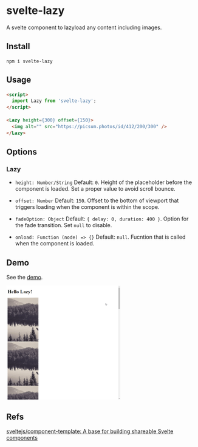 # svelte-lazy

A svelte component to lazyload any content including images.

## Install

    npm i svelte-lazy

## Usage
```html
<script>
  import Lazy from 'svelte-lazy';
</script>

<Lazy height={300} offset={150}>
  <img alt="" src="https://picsum.photos/id/412/200/300" />
</Lazy>
```

## Options

### Lazy

- `height: Number/String` Default: `0`. Height of the placeholder before the component is loaded. Set a proper value to avoid scroll bounce.

- `offset: Number` Default: `150`. Offset to the bottom of viewport that triggers loading when the component is within the scope.

- `fadeOption: Object` Default: `{ delay: 0, duration: 400 }`. Option for the fade transition. Set `null` to disable.

- `onload: Function (node) => {}` Default: `null`. Fucntion that is called when the component is loaded.

## Demo

See the [demo](https://svelte.dev/repl/6d7714fa3cce4909af6c6d187271e0a1?version=3.6.10).

<img src="https://github.com/leafOfTree/leafOfTree.github.io/blob/master/svelte-lazy.gif" width="300" height="300" />

## Refs

[sveltejs/component-template: A base for building shareable Svelte components](https://github.com/sveltejs/component-template)
